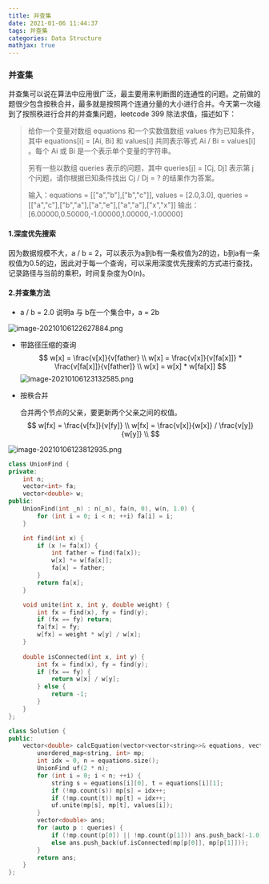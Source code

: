 ```yaml
---
title: 并查集
date: 2021-01-06 11:44:37
tags: 并查集
categories: Data Structure
mathjax: true
---
```


### 并查集

并查集可以说在算法中应用很广泛，最主要用来判断图的连通性的问题。之前做的题很少包含按秩合并，最多就是按照两个连通分量的大小进行合并。今天第一次碰到了按照秩进行合并的并查集问题，leetcode 399 除法求值，描述如下：

>给你一个变量对数组 equations 和一个实数值数组 values 作为已知条件，其中 equations[i] = [Ai, Bi] 和 values[i] 共同表示等式 Ai / Bi = values[i] 。每个 Ai 或 Bi 是一个表示单个变量的字符串。
>
>另有一些以数组 queries 表示的问题，其中 queries[j] = [Cj, Dj] 表示第 j 个问题，请你根据已知条件找出 Cj / Dj = ? 的结果作为答案。
>
>输入：equations = [["a","b"],["b","c"]], values = [2.0,3.0], queries = [["a","c"],["b","a"],["a","e"],["a","a"],["x","x"]]
>输出：[6.00000,0.50000,-1.00000,1.00000,-1.00000]

#### 1.深度优先搜索

因为数据规模不大，a / b = 2，可以表示为a到b有一条权值为2的边，b到a有一条权值为0.5的边，因此对于每一个查询，可以采用深度优先搜索的方式进行查找，记录路径与当前的乘积，时间复杂度为O(n)。

#### 2.并查集方法

+  a / b = 2.0 说明a 与 b在一个集合中，a = 2b

![image-20210106122627884.png](https://i.loli.net/2021/01/06/SZOacQF1yg4PWdR.png)

+ 带路径压缩的查询
  $$
  w[x] = \frac{v[x]}{v[father} \\
  w[x] = \frac{v[x]}{v[fa[x]]} * \frac{v[fa[x]]}{v[father]} \\
  w[x] = w[x] * w[fa[x]]
  $$
   ![image-20210106123132585.png](https://i.loli.net/2021/01/06/GD4CrWi1mtBJKR2.png)

+ 按秩合并

  合并两个节点的父亲，要更新两个父亲之间的权值。
  $$
  w[fx] = \frac{v[fx]}{v[fy]} \\
  w[fx] = \frac{v[x]}{w[x]} / \frac{v[y]}{w[y]} \\
  $$
  

![image-20210106123812935.png](https://i.loli.net/2021/01/06/Z3SrnKfFtEJzlVw.png)

```c++
class UnionFind {
private:
    int n;
    vector<int> fa;
    vector<double> w;
public:
    UnionFind(int _n) : n(_n), fa(n, 0), w(n, 1.0) {
        for (int i = 0; i < n; ++i) fa[i] = i;
    }

    int find(int x) {
        if (x != fa[x]) {
            int father = find(fa[x]);
            w[x] *= w[fa[x]];
            fa[x] = father;
        }
        return fa[x];
    }

    void unite(int x, int y, double weight) {
        int fx = find(x), fy = find(y);
        if (fx == fy) return;
        fa[fx] = fy;
        w[fx] = weight * w[y] / w[x];
    }
    
    double isConnected(int x, int y) {
        int fx = find(x), fy = find(y);
        if (fx == fy) {
            return w[x] / w[y];
        } else {
            return -1;
        }
    }
};
```

```c++
class Solution {
public:
    vector<double> calcEquation(vector<vector<string>>& equations, vector<double>& values, vector<vector<string>>& queries) {
        unordered_map<string, int> mp;
        int idx = 0, n = equations.size();
        UnionFind uf(2 * n);
        for (int i = 0; i < n; ++i) {
            string s = equations[i][0], t = equations[i][1];
            if (!mp.count(s)) mp[s] = idx++;
            if (!mp.count(t)) mp[t] = idx++;
            uf.unite(mp[s], mp[t], values[i]);
        }
        vector<double> ans;
        for (auto p : queries) {
            if (!mp.count(p[0]) || !mp.count(p[1])) ans.push_back(-1.0);
            else ans.push_back(uf.isConnected(mp[p[0]], mp[p[1]]));
        }
        return ans;
    }
};
```

